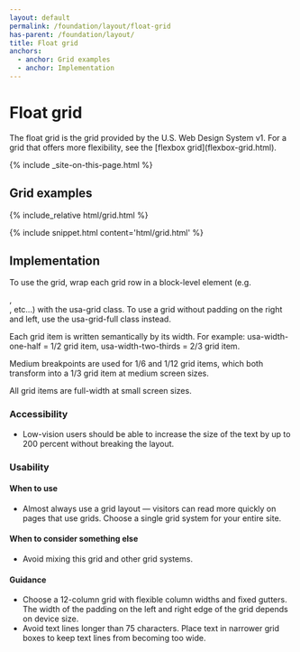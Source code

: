 ```yaml
---
layout: default
permalink: /foundation/layout/float-grid
has-parent: /foundation/layout/
title: Float grid
anchors:
  - anchor: Grid examples
  - anchor: Implementation
---
```


# Float grid

<div class="va-introtext" markdown="1">
  The float grid is the grid provided by the U.S. Web Design System v1. For a grid that offers more flexibility, see the [flexbox grid](flexbox-grid.html).
</div>

{% include _site-on-this-page.html %}

## Grid examples

<div class="site-showcase">
{% include_relative html/grid.html %}
</div>

{% include snippet.html content='html/grid.html' %}

## Implementation

To use the grid, wrap each grid row in a block-level element (e.g. <section>, <div>, etc...) with the usa-grid class. To use a grid without padding on the right and left, use the usa-grid-full class instead.

Each grid item is written semantically by its width. For example: usa-width-one-half = 1/2 grid item, usa-width-two-thirds = 2/3 grid item.

Medium breakpoints are used for 1/6 and 1/12 grid items, which both transform into a 1/3 grid item at medium screen sizes.

All grid items are full-width at small screen sizes.

### Accessibility

- Low-vision users should be able to increase the size of the text by up to 200 percent without breaking the layout.

### Usability

#### When to use

- Almost always use a grid layout — visitors can read more quickly on pages that use grids. Choose a single grid system for your entire site.

#### When to consider something else

- Avoid mixing this grid and other grid systems.

#### Guidance

- Choose a 12-column grid with flexible column widths and fixed gutters. The width of the padding on the left and right edge of the grid depends on device size.
- Avoid text lines longer than 75 characters. Place text in narrower grid boxes to keep text lines from becoming too wide.

